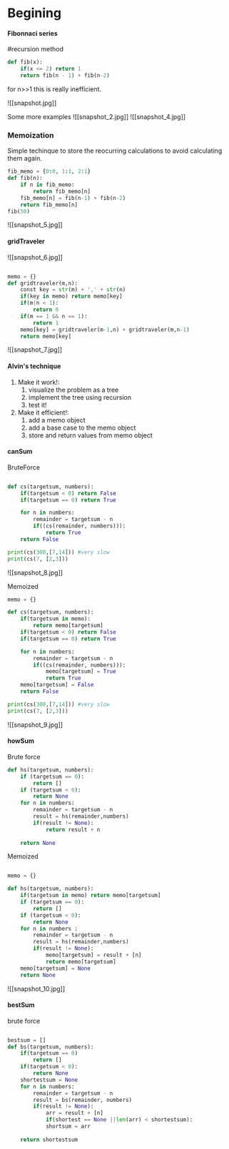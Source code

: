 # Begining
#### Fibonnaci series
#recursion method
~~~python
def fib(x):
	if(x <= 2) return 1
	return fib(n - 1) + fib(n-2)
~~~
for n>>1 this is really inefficient.

![[snapshot.jpg]]

Some more examples 
![[snapshot_2.jpg]]
![[snapshot_4.jpg]]

### Memoization
Simple techinque to store the reocurring calculations to avoid calculating them again.
~~~python
fib_memo = {0:0, 1:1, 2:1}
def fib(n):
	if n in fib_memo:
		return fib_memo[n]
	fib_memo[n] = fib(n-1) + fib(n-2)
	return fib_memo[n]
fib(50)
~~~

![[snapshot_5.jpg]]

#### gridTraveler
![[snapshot_6.jpg]]

~~~python

memo = {}
def gridtraveler(m,n):
	const key = str(m) + ',' + str(n)
	if(key in memo) return memo[key]
	if(m|n < 1):
		return 0
	if(m == 1 && n == 1):
		return 1
	memo[key] = gridtraveler(m-1,n) + gridtraveler(m,n-1)
	return memo[key]
~~~

![[snapshot_7.jpg]]

#### Alvin's technique
1. Make it work!:
	1. visualize the problem as a tree
	2. implement the tree using recursion
	3. test it!
2. Make it efficient!:
	1. add a memo object
	2. add a base case to the memo object
	3. store and return values from memo object



#### canSum
BruteForce
~~~python

def cs(targetsum, numbers):
	if(targetsum < 0) return False
	if(targetsum == 0) return True

	for n in numbers:
		remainder = targetsum - n
		if((cs(remainder, numbers))):
			return True
	return False

print(cs(300,[7,14])) #very slow
print(cs(7, [2,3]))
~~~
![[snapshot_8.jpg]]


Memoized
~~~python
memo = {}

def cs(targetsum, numbers):
	if(targetsum in memo):
		return memo[targetsum]
	if(targetsum < 0) return False
	if(targetsum == 0) return True

	for n in numbers:
		remainder = targetsum - n
		if((cs(remainder, numbers))):
			memo[targetsum] = True
			return True
	memo[targetsum] = False
	return False

print(cs(300,[7,14])) #very slow
print(cs(7, [2,3]))
~~~

![[snapshot_9.jpg]]

#### howSum
Brute force
~~~python
def hs(targetsum, numbers):
	if (targetsum == 0):
		return []
	if (targetsum < 0):
		return None
	for n in numbers:
		remainder = targetsum - n
		result = hs(remainder,numbers)
		if(result != None):
			return result + n
		
	return None	

~~~

Memoized
~~~python

memo = {}

def hs(targetsum, numbers):
	if(targetsum in memo) return memo[targetsum]
	if (targetsum == 0):
		return []
	if (targetsum < 0):
		return None
	for n in numbers :
		remainder = targetsum - n
		result = hs(remainder,numbers)
		if(result != None):
			memo[targetsum] = result + [n]
			return memo[targetsum]
	memo[targetsum] = None
	return None	
~~~

![[snapshot_10.jpg]]

#### bestSum
brute force
~~~python

bestsum = []
def bs(targetsum, numbers):
	if(targetsum == 0)
		return []
	if(targetsum < 0):
		return None
	shortestsum = None
	for n in numbers:
		remainder = targetsum - n
		result = bs(remainder, numbers)
		if(result != None):
			arr = result + [n]
			if(shortest == None ||len(arr) < shortestsum):
			shortsum = arr
		
	return shortestsum
~~~
